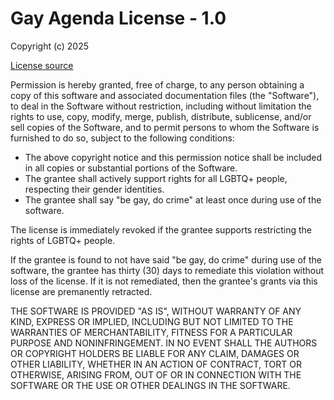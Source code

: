 # Gay Agenda License - 1.0

Copyright (c) 2025

[License source](https://gal.gay/)

Permission is hereby granted, free of charge, to any person obtaining a copy
of this software and associated documentation files (the "Software"), to deal
in the Software without restriction, including without limitation the rights
to use, copy, modify, merge, publish, distribute, sublicense, and/or sell
copies of the Software, and to permit persons to whom the Software is
furnished to do so, subject to the following conditions:

  - The above copyright notice and this permission notice shall be included in
    all copies or substantial portions of the Software.
  - The grantee shall actively support rights for all LGBTQ+ people, respecting
    their gender identities.
  - The grantee shall say "be gay, do crime" at least once during use of the
    software.

The license is immediately revoked if the grantee supports restricting the
rights of LGBTQ+ people.

If the grantee is found to not have said "be gay, do crime" during use of the
software, the grantee has thirty (30) days to remediate this violation without
loss of the license. If it is not remediated, then the grantee's grants via
this license are premanently retracted.

THE SOFTWARE IS PROVIDED "AS IS", WITHOUT WARRANTY OF ANY KIND, EXPRESS OR
IMPLIED, INCLUDING BUT NOT LIMITED TO THE WARRANTIES OF MERCHANTABILITY,
FITNESS FOR A PARTICULAR PURPOSE AND NONINFRINGEMENT. IN NO EVENT SHALL THE
AUTHORS OR COPYRIGHT HOLDERS BE LIABLE FOR ANY CLAIM, DAMAGES OR OTHER
LIABILITY, WHETHER IN AN ACTION OF CONTRACT, TORT OR OTHERWISE, ARISING FROM,
OUT OF OR IN CONNECTION WITH THE SOFTWARE OR THE USE OR OTHER DEALINGS IN THE
SOFTWARE.
                
